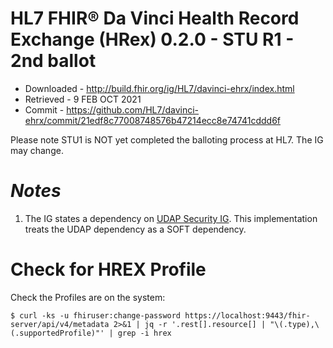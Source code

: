 # HL7 FHIR® Da Vinci Health Record Exchange (HRex) 0.2.0 - STU R1 - 2nd ballot

- Downloaded - http://build.fhir.org/ig/HL7/davinci-ehrx/index.html
- Retrieved - 9 FEB OCT 2021
- Commit - https://github.com/HL7/davinci-ehrx/commit/21edf8c77008748576b47214ecc8e74741cddd6f

Please note STU1 is NOT yet completed the balloting process at HL7. The IG may change.

# *Notes*

1. The IG states a dependency on [UDAP Security IG](http://build.fhir.org/ig/HL7/davinci-ehrx/index.html#dependencies). This implementation treats the UDAP dependency as a SOFT dependency.

# Check for HREX Profile
Check the Profiles are on the system: 

```
$ curl -ks -u fhiruser:change-password https://localhost:9443/fhir-server/api/v4/metadata 2>&1 | jq -r '.rest[].resource[] | "\(.type),\(.supportedProfile)"' | grep -i hrex
```